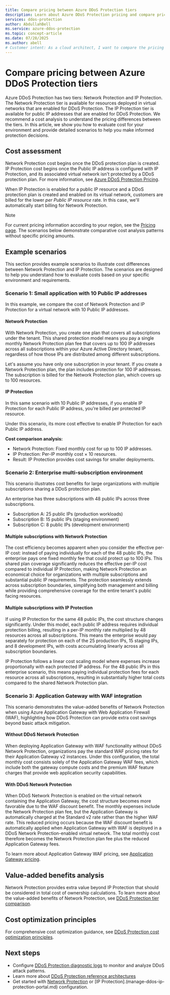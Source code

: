 ```yaml
---
title: Compare pricing between Azure DDoS Protection tiers
description: Learn about Azure DDoS Protection pricing and compare pricing between Azure DDoS Protection tiers.
services: ddos-protection
author: AbdullahBell
ms.service: azure-ddos-protection
ms.topic: concept-article
ms.date: 07/28/2025
ms.author: abell
# Customer intent: As a cloud architect, I want to compare the pricing of Azure DDoS Protection tiers, so that I can choose the most cost-effective solution for protecting my virtual network and public IP addresses.
---
```



# Compare pricing between Azure DDoS Protection tiers

Azure DDoS Protection has two tiers: Network Protection and IP Protection. The Network Protection tier is available for resources deployed in virtual networks that are enabled for DDoS Protection. The IP Protection tier is available for public IP addresses that are enabled for DDoS Protection. We recommend a cost analysis to understand the pricing differences between the tiers. In this article, we show you how to evaluate cost for your environment and provide detailed scenarios to help you make informed protection decisions.

## Cost assessment

Network Protection cost begins once the DDoS protection plan is created. IP Protection cost begins once the Public IP address is configured with IP Protection, and its associated virtual network isn't protected by a DDoS protection plan. 
For more information, see [Azure DDoS Protection Pricing](https://azure.microsoft.com/pricing/details/ddos-protection/).

When IP Protection is enabled for a public IP resource and a DDoS protection plan is created and enabled on its virtual network, customers are billed for the lower *per Public IP resource* rate. In this case, we'll automatically start billing for Network Protection. 

> [!NOTE]
> For current pricing information according to your region, see the [Pricing page](https://azure.microsoft.com/pricing/details/ddos-protection/). The scenarios below demonstrate comparative cost analysis patterns without specific pricing amounts.

## Example scenarios

This section provides example scenarios to illustrate cost differences between Network Protection and IP Protection. The scenarios are designed to help you understand how to evaluate costs based on your specific environment and requirements.

### Scenario 1: Small application with 10 Public IP addresses

In this example, we compare the cost of Network Protection and IP Protection for a virtual network with 10 Public IP addresses. 

#### Network Protection

With Network Protection, you create one plan that covers all subscriptions under the tenant. This shared protection model means you pay a single monthly Network Protection plan fee that covers up to 100 IP addresses across all subscriptions within your Azure Active Directory tenant, regardless of how those IPs are distributed among different subscriptions. 

Let's assume you have only one subscription in your tenant. If you create a Network Protection plan, the plan includes protection for 100 IP addresses. The subscription is billed for the Network Protection plan, which covers up to 100 resources. 

#### IP Protection 

In this same scenario with 10 Public IP addresses, if you enable IP Protection for each Public IP address, you're billed per protected IP resource.

Under this scenario, its more cost effective to enable IP Protection for each Public IP address.

**Cost comparison analysis:**

- Network Protection: Fixed monthly cost for up to 100 IP addresses.
- IP Protection: Per-IP monthly cost × 10 resources.
- Result: IP Protection provides cost savings for smaller deployments.

### Scenario 2: Enterprise multi-subscription environment

This scenario illustrates cost benefits for large organizations with multiple subscriptions sharing a DDoS protection plan.

An enterprise has three subscriptions with 48 public IPs across three subscriptions.
- Subscription A: 25 public IPs (production workloads)
- Subscription B: 15 public IPs (staging environment)  
- Subscription C: 8 public IPs (development environment)

#### Multiple subscriptions with Network Protection

The cost efficiency becomes apparent when you consider the effective per-IP cost: instead of paying individually for each of the 48 public IPs, the enterprise pays one fixed monthly fee that could protect up to 100 IPs. This shared plan coverage significantly reduces the effective per-IP cost compared to individual IP Protection, making Network Protection an economical choice for organizations with multiple subscriptions and substantial public IP requirements. The protection seamlessly extends across subscription boundaries, simplifying both management and billing while providing comprehensive coverage for the entire tenant's public facing resources.

#### Multiple subscriptions with IP Protection

If using IP Protection for the same 48 public IPs, the cost structure changes significantly. Under this model, each public IP address requires individual protection billing, resulting in a per-IP monthly rate multiplied by 48 resources across all subscriptions. This means the enterprise would pay separately for protection on each of the 25 production IPs, 15 staging IPs, and 8 development IPs, with costs accumulating linearly across all subscription boundaries.

IP Protection follows a linear cost scaling model where expenses increase proportionally with each protected IP address. For the 48 public IPs in this enterprise scenario, this means paying individual protection fees for each resource across all subscriptions, resulting in substantially higher total costs compared to the shared Network Protection plan.

### Scenario 3: Application Gateway with WAF integration

This scenario demonstrates the value-added benefits of Network Protection when using Azure Application Gateway with Web Application Firewall (WAF), highlighting how DDoS Protection can provide extra cost savings beyond basic attack mitigation.

#### Without DDoS Network Protection

When deploying Application Gateway with WAF functionality without DDoS Network Protection, organizations pay the standard WAF pricing rates for their Application Gateway v2 instances. Under this configuration, the total monthly cost consists solely of the Application Gateway WAF fees, which include both the gateway compute costs and the premium WAF feature charges that provide web application security capabilities.

#### With DDoS Network Protection  

When DDoS Network Protection is enabled on the virtual network containing the Application Gateway, the cost structure becomes more favorable due to the WAF discount benefit. The monthly expenses include the Network Protection plan fee, but the Application Gateway is automatically charged at the Standard v2 rate rather than the higher WAF rate. This reduced pricing occurs because the WAF discount benefit is automatically applied when Application Gateway with WAF is deployed in a DDoS Network Protection-enabled virtual network. The total monthly cost therefore becomes the Network Protection plan fee plus the reduced Application Gateway fees.

To learn more about Application Gateway WAF pricing, see [Application Gateway pricing](https://azure.microsoft.com/pricing/details/application-gateway/).


## Value-added benefits analysis

Network Protection provides extra value beyond IP Protection that should be considered in total cost of ownership calculations. To learn more about the value-added benefits of Network Protection, see [DDoS Protection tier comparison](ddos-protection-sku-comparison.md).

## Cost optimization principles

For comprehensive cost optimization guidance, see [DDoS Protection cost optimization principles](ddos-optimization-guide.md).

## Next steps

- Configure [DDoS Protection diagnostic logs](ddos-diagnostic-alert-templates.md) to monitor and analyze DDoS attack patterns.
- Learn more about [DDoS Protection reference architectures](ddos-protection-reference-architectures.md)
- Get started with [Network Protection](manage-ddos-protection.md) or [IP Protection].(manage-ddos-ip-protection-portal.md) configuration.
